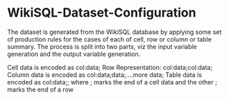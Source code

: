 # WikiSQL-Dataset-Configuration

The dataset is generated from the WikiSQL database by applying some set of production rules for the cases of each of cell, row or column or table summary.
The process is split into two parts, viz the input variable generation and the output variable generation.

Cell data is encoded as col:data;
Row Representation: col:data;col:data;
Column data is encoded as col:data;data;….more data;
Table data is encoded as col:data;; where ; marks the end of a cell data and the other ; marks the end of a row 
